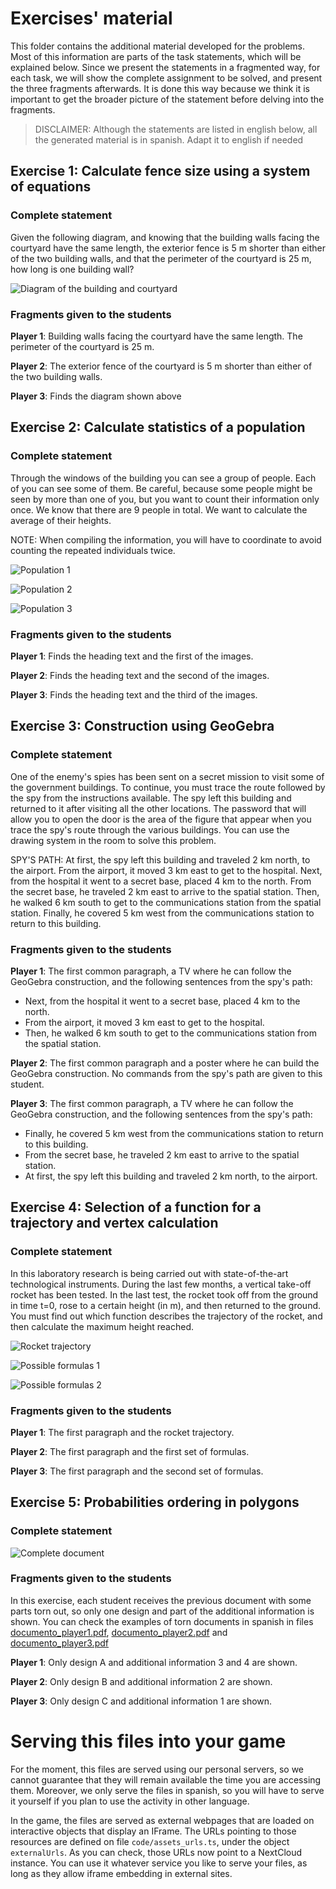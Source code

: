 # Exercises' material

This folder contains the additional material developed for the problems. Most of
this information are parts of the task statements, which will be explained
below. Since we present the statements in a fragmented way, for each task, we
will show the complete assignment to be solved, and present the three fragments
afterwards. It is done this way because we think it is important to get the
broader picture of the statement before delving into the fragments.

> DISCLAIMER: Although the statements are listed in english below, all the
> generated material is in spanish. Adapt it to english if needed

## Exercise 1: Calculate fence size using a system of equations

### Complete statement

Given the following diagram, and knowing that the building walls facing the
courtyard have the same length, the exterior fence is 5 m shorter than either of
the two building walls, and that the perimeter of the courtyard is 25 m, how
long is one building wall?

![Diagram of the building and courtyard](exercise_1/fence_diagram.svg)

### Fragments given to the students

__Player 1__: Building walls facing the courtyard have the same length. The
perimeter of the courtyard is 25 m.

__Player 2__: The exterior fence of the courtyard is 5 m shorter than either of
the two building walls.

__Player 3__: Finds the diagram shown above

## Exercise 2: Calculate statistics of a population

### Complete statement

Through the windows of the building you can see a group of people. Each of you
can see some of them. Be careful, because some people might be seen by more than
one of you, but you want to count their information only once. We know that
there are 9 people in total. We want to calculate the average of their heights.

NOTE: When compiling the information, you will have to coordinate to avoid
counting the repeated individuals twice.

![Population 1](exercise_2/population_1.svg)

![Population 2](exercise_2/population_2.svg)

![Population 3](exercise_2/population_3.svg)

### Fragments given to the students

__Player 1__: Finds the heading text and the first of the images.

__Player 2__: Finds the heading text and the second of the images.

__Player 3__: Finds the heading text and the third of the images.

## Exercise 3: Construction using GeoGebra

### Complete statement

One of the enemy's spies has been sent on a secret mission to visit some of the
government buildings. To continue, you must trace the route followed by the spy
from the instructions available. The spy left this building and returned to it
after visiting all the other locations. The password that will allow you to open
the door is the area of the figure that appear when you trace the spy's route
through the various buildings. You can use the drawing system in the room to
solve this problem.

SPY'S PATH: At first, the spy left this building and traveled 2 km north, to the
airport. From the airport, it moved 3 km east to get to the hospital. Next, from
the hospital it went to a secret base, placed 4 km to the north. From the secret
base, he traveled 2 km east to arrive to the spatial station. Then, he walked 6
km south to get to the communications station from the spatial station. Finally,
he covered 5 km west from the communications station to return to this building.

### Fragments given to the students

__Player 1__: The first common paragraph, a TV where he can follow the GeoGebra
construction, and the following sentences from the spy's path:

- Next, from the hospital it went to a secret base, placed 4 km to the north.
- From the airport, it moved 3 km east to get to the hospital.
- Then, he walked 6 km south to get to the communications station from the
spatial station.

__Player 2__: The first common paragraph and a poster where he can build the
GeoGebra construction. No commands from the spy's path are given to this
student.

__Player 3__: The first common paragraph, a TV where he can follow the GeoGebra
construction, and the following sentences from the spy's path:

- Finally, he covered 5 km west from the communications station to return to
this building.
- From the secret base, he traveled 2 km east to arrive to the spatial station.
- At first, the spy left this building and traveled 2 km north, to the airport.

## Exercise 4: Selection of a function for a trajectory and vertex calculation

### Complete statement

In this laboratory research is being carried out with state-of-the-art
technological instruments. During the last few months, a vertical take-off
rocket has been tested. In the last test, the rocket took off from the ground in
time t=0, rose to a certain height (in m), and then returned to the ground. You
must find out which function describes the trajectory of the rocket, and then
calculate the maximum height reached.

![Rocket trajectory](exercise_4/rocket_trajectory.svg)

![Possible formulas 1](exercise_4/formulas_1.svg)

![Possible formulas 2](exercise_4/formulas_2.svg)

### Fragments given to the students

__Player 1__: The first paragraph and the rocket trajectory.

__Player 2__: The first paragraph and the first set of formulas.

__Player 3__: The first paragraph and the second set of formulas.

## Exercise 5: Probabilities ordering in polygons

### Complete statement

![Complete document](exercise_5/full_document.svg)

### Fragments given to the students

In this exercise, each student receives the previous document with some parts
torn out, so only one design and part of the additional information is shown.
You can check the examples of torn documents in spanish in files
[documento_player1.pdf](exercise_5/documento_player1.pdf),
[documento_player2.pdf](exercise_5/documento_player2.pdf) and
[documento_player3.pdf](exercise_5/documento_player3.pdf)

__Player 1__: Only design A and additional information 3 and 4 are shown.

__Player 2__: Only design B and additional information 2 are shown.

__Player 3__: Only design C and additional information 1 are shown.

# Serving this files into your game

For the moment, this files are served using our personal servers, so we cannot
guarantee that they will remain available the time you are accessing
them. Moreover, we only serve the files in spanish, so you will have to serve it
yourself if you plan to use the activity in other language.

In the game, the files are served as external webpages that are loaded on
interactive objects that display an IFrame. The URLs pointing to those resources
are defined on file `code/assets_urls.ts`, under the object `externalUrls`. As you
can check, those URLs now point to a NextCloud instance. You can use it whatever
service you like to serve your files, as long as they allow iframe embedding in
external sites.
